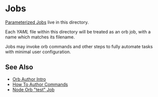 # Jobs

[Parameterized Jobs](https://circleci.com/docs/2.0/reusing-config/#authoring-parameterized-jobs) live in this directory.

Each _YAML_ file within this directory will be treated as an orb job, with a name which matches its filename.

Jobs may invoke orb commands and other steps to fully automate tasks with minimal user configuration.

## See Also

- [Orb Author Intro](https://circleci.com/docs/2.0/orb-author-intro/#section=configuration)
- [How To Author Commands](https://circleci.com/docs/2.0/reusing-config/#authoring-parameterized-jobs)
- [Node Orb "test" Job](https://github.com/CircleCI-Public/node-orb/blob/master/src/jobs/test.yml)
